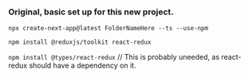 ### Original, basic set up for this new project.
`npx create-next-app@latest FolderNameHere --ts --use-npm`

`npm install @reduxjs/toolkit react-redux`

`npm install @types/react-redux` // This is probably uneeded, as react-redux should have a dependency on it. 
